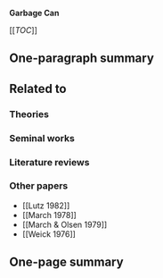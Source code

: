 **Garbage Can**

[[_TOC_]]

## One-paragraph summary

## Related to

### Theories

### Seminal works

### Literature reviews

### Other papers
* [[Lutz 1982]]
* [[March 1978]]
* [[March & Olsen 1979]]
* [[Weick 1976]]

## One-page summary